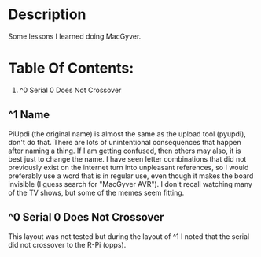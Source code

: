 # Description

Some lessons I learned doing MacGyver.

# Table Of Contents:

1. ^0 Serial 0 Does Not Crossover


## ^1 Name

PiUpdi (the original name) is almost the same as the upload tool (pyupdi), don't do that. There are lots of unintentional consequences that happen after naming a thing. If I am getting confused, then others may also, it is best just to change the name. I have seen letter combinations that did not previously exist on the internet turn into unpleasant references, so I would preferably use a word that is in regular use, even though it makes the board invisible (I guess search for "MacGyver AVR"). I don't recall watching many of the TV shows, but some of the memes seem fitting. 


## ^0 Serial 0 Does Not Crossover

This layout was not tested but during the layout of ^1 I noted that the serial did not crossover to the R-Pi (opps).


